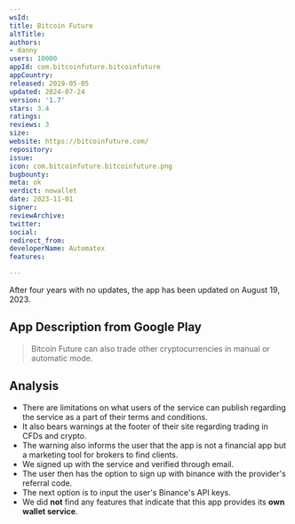 ```yaml
---
wsId: 
title: Bitcoin Future
altTitle: 
authors:
- danny
users: 10000
appId: com.bitcoinfuture.bitcoinfuture
appCountry: 
released: 2019-05-05
updated: 2024-07-24
version: '1.7'
stars: 3.4
ratings: 
reviews: 3
size: 
website: https://bitcoinfuture.com/
repository: 
issue: 
icon: com.bitcoinfuture.bitcoinfuture.png
bugbounty: 
meta: ok
verdict: nowallet
date: 2023-11-01
signer: 
reviewArchive: 
twitter: 
social: 
redirect_from: 
developerName: Automatex
features: 

---
```


After four years with no updates, the app has been updated on August 19, 2023.

## App Description from Google Play 

>  Bitcoin Future can also trade other cryptocurrencies in manual or automatic mode.

## Analysis 

- There are limitations on what users of the service can publish regarding the service as a part of their terms and conditions. 
- It also bears warnings at the footer of their site regarding trading in CFDs and crypto. 
- The warning also informs the user that the app is not a financial app but a marketing tool for brokers to find clients.
- We signed up with the service and verified through email.
- The user then has the option to sign up with binance with the provider's referral code. 
- The next option is to input the user's Binance's API keys.
- We did **not** find any features that indicate that this app provides its **own wallet service**.

